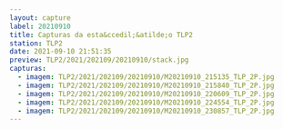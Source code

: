 ```yaml
---
layout: capture
label: 20210910
title: Capturas da esta&ccedil;&atilde;o TLP2
station: TLP2
date: 2021-09-10 21:51:35
preview: TLP2/2021/202109/20210910/stack.jpg
capturas:
  - imagem: TLP2/2021/202109/20210910/M20210910_215135_TLP_2P.jpg
  - imagem: TLP2/2021/202109/20210910/M20210910_215840_TLP_2P.jpg
  - imagem: TLP2/2021/202109/20210910/M20210910_220609_TLP_2P.jpg
  - imagem: TLP2/2021/202109/20210910/M20210910_224554_TLP_2P.jpg
  - imagem: TLP2/2021/202109/20210910/M20210910_230857_TLP_2P.jpg
---
```

